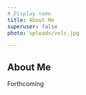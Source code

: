 ```yaml
---
# Display name
title: About Me
superuser: false
photo: uploads/volc.jpg

---
```



## About Me

Forthcoming
